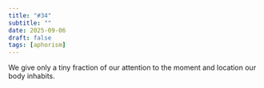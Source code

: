 ```yaml
---
title: "#34"
subtitle: ""
date: 2025-09-06
draft: false
tags: [aphorism]
---
```


We give only a tiny fraction of our attention to the moment and location our body inhabits.
